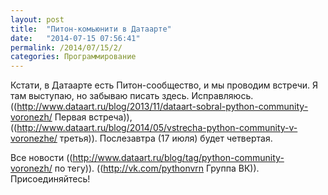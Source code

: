 ```yaml
---
layout: post
title:  "Питон-комьюнити в Датаарте"
date:   "2014-07-15 07:56:41"
permalink: /2014/07/15/2/
categories: Программирование
---
```

Кстати, в Датаарте есть Питон-сообщество, и мы проводим встречи. Я там выступаю, но забываю писать здесь. Исправляюсь.
((http://www.dataart.ru/blog/2013/11/dataart-sobral-python-community-voronezh/ Первая встреча)), ((http://www.dataart.ru/blog/2014/05/vstrecha-python-community-v-voronezhe/ третья)).
Послезавтра (17 июля) будет четвертая.

Все новости ((http://www.dataart.ru/blog/tag/python-community-voronezh/ по тегу)). 
((http://vk.com/pythonvrn Группа ВК)).
Присоединяйтесь!


